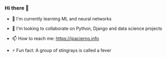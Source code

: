 ### Hi there 👋

- 🌱 I'm currently learning ML and neural networks

- 👯 I'm looking to collaborate on Python, Django and data science projects
- 📫 How to reach me: https://jpacierno.info
- ⚡ Fun fact: A group of stingrays is called a fever 

<!--
**juanpabloacierno/juanpabloacierno** is a ✨ _special_ ✨ repository because its `README.md` (this file) appears on your GitHub profile.

Here are some ideas to get you started:

- 🔭 I’m currently working on ...
- 🌱 I’m currently learning ...
- 👯 I’m looking to collaborate on ...
- 🤔 I’m looking for help with ...
- 💬 Ask me about ...
- 📫 How to reach me: ...
- 😄 Pronouns: ...
- ⚡ Fun fact: ...
-->
